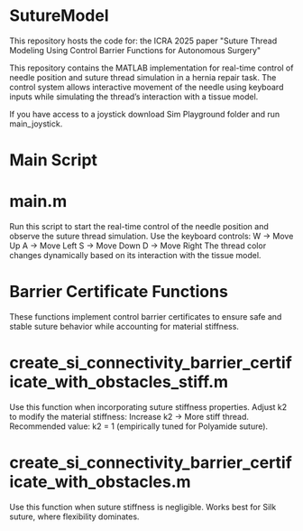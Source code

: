 # SutureModel
This repository hosts the code for:
the ICRA 2025 paper "Suture Thread Modeling Using Control Barrier Functions for Autonomous Surgery"

This repository contains the MATLAB implementation for real-time control of needle position and suture thread simulation in a hernia repair task. The control system allows interactive movement of the needle using keyboard inputs while simulating the thread’s interaction with a tissue model.

If you have access to a joystick download Sim Playground folder and run main_joystick.

# Main Script
# main.m
Run this script to start the real-time control of the needle position and observe the suture thread simulation.
Use the keyboard controls:
W → Move Up
A → Move Left
S → Move Down
D → Move Right
The thread color changes dynamically based on its interaction with the tissue model.

# Barrier Certificate Functions
These functions implement control barrier certificates to ensure safe and stable suture behavior while accounting for material stiffness.

# create_si_connectivity_barrier_certificate_with_obstacles_stiff.m
Use this function when incorporating suture stiffness properties.
Adjust k2 to modify the material stiffness:
Increase k2 → More stiff thread.
Recommended value: k2 = 1 (empirically tuned for Polyamide suture).
# create_si_connectivity_barrier_certificate_with_obstacles.m
Use this function when suture stiffness is negligible.
Works best for Silk suture, where flexibility dominates.
